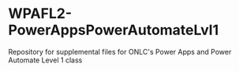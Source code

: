 # WPAFL2-PowerAppsPowerAutomateLvl1
Repository for supplemental files for ONLC's Power Apps and Power Automate Level 1 class
